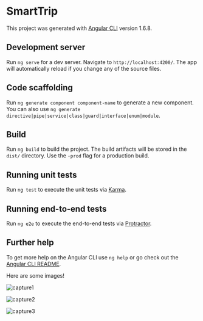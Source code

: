 
# SmartTrip

This project was generated with [Angular CLI](https://github.com/angular/angular-cli) version 1.6.8.

## Development server

Run `ng serve` for a dev server. Navigate to `http://localhost:4200/`. The app will automatically reload if you change any of the source files.

## Code scaffolding

Run `ng generate component component-name` to generate a new component. You can also use `ng generate directive|pipe|service|class|guard|interface|enum|module`.

## Build

Run `ng build` to build the project. The build artifacts will be stored in the `dist/` directory. Use the `-prod` flag for a production build.

## Running unit tests

Run `ng test` to execute the unit tests via [Karma](https://karma-runner.github.io).

## Running end-to-end tests

Run `ng e2e` to execute the end-to-end tests via [Protractor](http://www.protractortest.org/).

## Further help

To get more help on the Angular CLI use `ng help` or go check out the [Angular CLI README](https://github.com/angular/angular-cli/blob/master/README.md).

Here are some images!

![capture1](https://user-images.githubusercontent.com/21118650/39958959-f41bf80c-5623-11e8-98f6-a00310a57f11.PNG)

![capture2](https://user-images.githubusercontent.com/21118650/39958960-f485c764-5623-11e8-8623-bd326e58fc95.PNG)

![capture3](https://user-images.githubusercontent.com/21118650/39958961-f64f3a30-5623-11e8-8579-4f85c55619a0.PNG)
